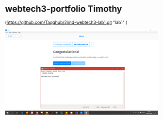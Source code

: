 # webtech3-portfolio Timothy

(https://github.com/Taqqhub/2imd-webtech3-lab1.git "lab1" )

![alt text][img]

[img]: https://github.com/tikoStudio/2imd-webtech3-portfolio/blob/master/lab1-GIT/git-screenshot.PNG "screenshot img"
